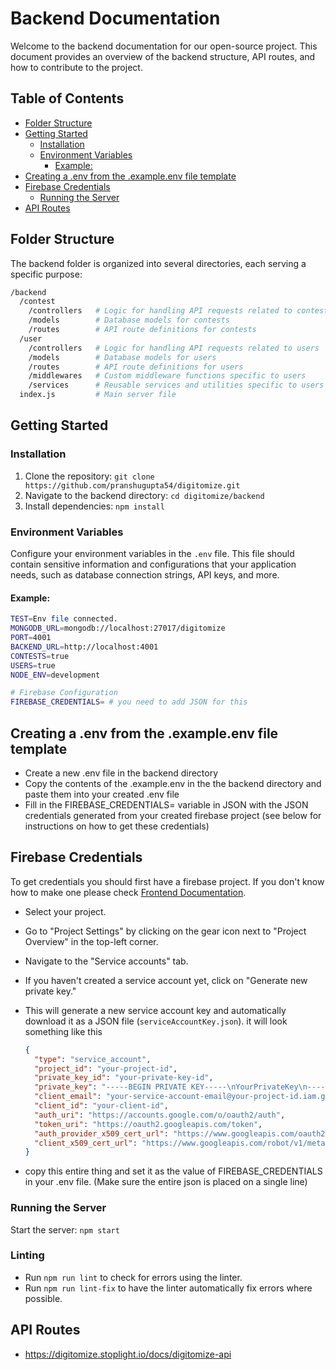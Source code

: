 # Backend Documentation

Welcome to the backend documentation for our open-source project. This document provides an overview of the backend structure, API routes, and how to contribute to the project.

## Table of Contents

- [Folder Structure](#folder-structure)
- [Getting Started](#getting-started)
  - [Installation](#installation)
  - [Environment Variables](#environment-variables)
    - [Example:](#example)
- [Creating a .env from the .example.env file template](#creating-a-env-from-the-exampleenv-file-template)
- [Firebase Credentials](#firebase-credentials)
  - [Running the Server](#running-the-server)
- [API Routes](#api-routes)

## Folder Structure

The backend folder is organized into several directories, each serving a specific purpose:

```bash
/backend
  /contest
    /controllers   # Logic for handling API requests related to contests
    /models        # Database models for contests
    /routes        # API route definitions for contests
  /user
    /controllers   # Logic for handling API requests related to users
    /models        # Database models for users
    /routes        # API route definitions for users
    /middlewares   # Custom middleware functions specific to users
    /services      # Reusable services and utilities specific to users
  index.js         # Main server file
```

## Getting Started

### Installation

1. Clone the repository: `git clone https://github.com/pranshugupta54/digitomize.git`
2. Navigate to the backend directory: `cd digitomize/backend`
3. Install dependencies: `npm install`

### Environment Variables

Configure your environment variables in the `.env` file. This file should contain sensitive information and configurations that your application needs, such as database connection strings, API keys, and more.

#### Example:

```bash
TEST=Env file connected.
MONGODB_URL=mongodb://localhost:27017/digitomize
PORT=4001
BACKEND_URL=http://localhost:4001
CONTESTS=true
USERS=true
NODE_ENV=development

# Firebase Configuration
FIREBASE_CREDENTIALS= # you need to add JSON for this
```

## Creating a .env from the .example.env file template

- Create a new .env file in the backend directory
- Copy the contents of the .example.env in the the backend directory and paste them into your created .env file
- Fill in the FIREBASE_CREDENTIALS= variable in JSON with the JSON credentials generated from your created firebase project (see below for instructions on how to get these credentials)

## Firebase Credentials

To get credentials you should first have a firebase project. If you don't know how to make one please check [Frontend Documentation](/client/README.md).

- Select your project.
- Go to "Project Settings" by clicking on the gear icon next to "Project Overview" in the top-left corner.
- Navigate to the "Service accounts" tab.
- If you haven't created a service account yet, click on "Generate new private key."
- This will generate a new service account key and automatically download it as a JSON file (`serviceAccountKey.json`). it will look something like this

  ```json
  {
    "type": "service_account",
    "project_id": "your-project-id",
    "private_key_id": "your-private-key-id",
    "private_key": "-----BEGIN PRIVATE KEY-----\nYourPrivateKey\n-----END PRIVATE KEY-----\n",
    "client_email": "your-service-account-email@your-project-id.iam.gserviceaccount.com",
    "client_id": "your-client-id",
    "auth_uri": "https://accounts.google.com/o/oauth2/auth",
    "token_uri": "https://oauth2.googleapis.com/token",
    "auth_provider_x509_cert_url": "https://www.googleapis.com/oauth2/v1/certs",
    "client_x509_cert_url": "https://www.googleapis.com/robot/v1/metadata/x509/your-service-account-email%40your-project-id.iam.gserviceaccount.com"
  }
  ```

- copy this entire thing and set it as the value of FIREBASE_CREDENTIALS in your .env file. (Make sure the entire json is placed on a single line)

### Running the Server

Start the server: `npm start`

### Linting
- Run `npm run lint` to check for errors using the linter.
- Run `npm run lint-fix` to have the linter automatically fix errors where possible.

## API Routes

- https://digitomize.stoplight.io/docs/digitomize-api
